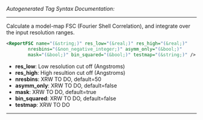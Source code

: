 <!-- THIS IS AN AUTOGENERATED FILE: Don't edit it directly, instead change the schema definition in the code itself. -->

_Autogenerated Tag Syntax Documentation:_

---
Calculate a model-map FSC (Fourier Shell Correlation), and integrate over the input resolution ranges.

```xml
<ReportFSC name="(&string;)" res_low="(&real;)" res_high="(&real;)"
        nresbins="(&non_negative_integer;)" asymm_only="(&bool;)"
        mask="(&bool;)" bin_squared="(&bool;)" testmap="(&string;)" />
```

-   **res_low**: Low resolution cut off (Angstroms)
-   **res_high**: High resultion cut off (Angstroms)
-   **nresbins**: XRW TO DO, default=50
-   **asymm_only**: XRW TO DO, default=false
-   **mask**: XRW TO DO, default=true
-   **bin_squared**: XRW TO DO, default=false
-   **testmap**: XRW TO DO

---
